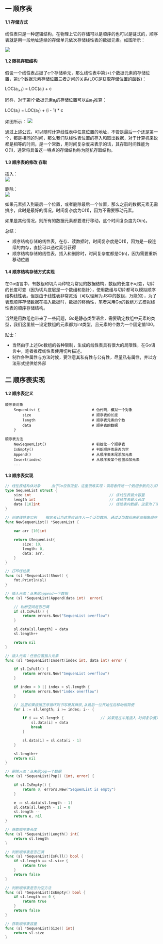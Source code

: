 ## 一 顺序表

#### 1.1 存储方式 

线性表只是一种逻辑结构，在物理上它的存储可以是顺序的也可以是链式的，顺序表就是用一段地址连续的存储单元依次存储线性表的数据元素。如图所示：  

![](../images/structure/sequenlist-1.png)

#### 1.2 随机存取结构

假设一个线性表占据了c个存储单元，那么线性表中第`i+1`个数据元素的存储位置，第`i`个数据元素存储位置三者之间的关系(LOC是获取存储位置的函数)：  

LOC(a<sub>i+1</sub>) = LOC(a<sub>i</sub>) + c  

同样，对于第i个数据元素a<sub>i</sub>的存储位置可以由a<sub>1</sub>推算：  

LOC(a<sub>i</sub>) = LOC(a<sub>1</sub>) + (i - 1) * c   

如图所示：
![](../images/structure/sequenlist-2.png)  

通过上述公式，可以随时计算线性表中任意位置的地址，不管是最后一个还是第一个，都是相同的时间，那么我们队线性表位置的存入和取出数据，对于计算机来说都是相等的时间，是一个常数，用时间复杂度来表示的话，其存取时间性能为O(1)，通常将具备这一特点的存储结构称为随机存取结构。  

#### 1.3 顺序表的修改 存取 

插入：  
![](../images/structure/sequenlist-3.png)   

删除：  
![](../images/structure/sequenlist-4.png)   

如果元素插入到最后一个位置，或者删除最后一个位置，那么之前的数据元素无需排序，此时是最好的情况，时间复杂度为O(1)，因为不需要移动元素。  

如果是其他情况，则所有的数据元素都要进行移动，这个时间复杂度为O(n)。  

总结：
- 顺序结构存储的线性表，在存、读数据时，时间复杂度是O(1)，因为是一段连续的内存，直接可以通过索引获得
- 顺序结构存储的线性表，插入和删除时，时间复杂度都是O(n)，因为需要重新移动位置

#### 1.4 顺序结构存储方式实现

在Go语言中，有数组和切片两种较为常见的数据结构，数组的长度不可变，切片的长度可变（因为切片底层是一个数组和指针），使用数组与切片都可以模拟顺序结构线性表。但是由于线性表非常灵活（可以理解为JS中的数组，万能的），为了表现顺序存储数据在插入数据时，数据的移动性，笔者采用Go的数组方式模拟线性表的顺序存储结构。  

当然是用数组也带来了一些问题，Go是静态类型语言，需要确定数组中元素的类型，我们这里统一设定数组的元素都为int类型，且元素的个数为一个固定值100。  

贴士：
- 当然由于上述Go数组的各种限制，生成的线性表具有很大的局限性，在Go语言中，笔者推荐线性表使用切片描述。  
- 制作各种属性与方法时候，要注意其私有性与公有性，尽量私有属性，并以方法形式提供给外部


## 二 顺序表实现

#### 1.2 顺序表定义

```
顺序表对象  
    SequenList {                        # 伪代码，模拟一个对象
        size                            # 顺序表的长度
        length                          # 顺序表元素的个数
        data                            # 顺序表的数据
    }

顺序表方法    
    NewSequenList()            			# 初始化一个顺序表
    IsEmpty()            				# 判断顺序表是否为空
	Append()							# 从顺序表末尾添加元素
	Insert(index)						# 从顺序表某个位置添加元素
    ...
```

#### 1.3 顺序表实现

```go
// 线性表结构体对象		由于Go没有泛型，这里很难实现：调用者传递一个数组参数的方式New一个SequenList，只能定死如下一个整型数组
type SequenList struct {
	size int									// 该线性表最大容量
	length int									// 该线性表最大长度
	data [10]int								// 线性表内数据，这里为了演示默认设置为10长度的int数组，所有元素默认为0(Go的0值机制)
}

// 创建线性表实例    按笔者认为这里应该传入一个泛型数组，通过泛型数组来更高抽象顺序表	
func NewSequenList() *SequenList {
	
	var arr [10]int

	return &SequenList{
		size: 10,
		length: 0,
		data: arr,
	}
}

// 打印线性表
func (sl *SequenList)Show() {
	fmt.Println(sl)
}

// 插入元素：从末尾append一个数据
func (sl *SequenList)Append(data int)  error{

	// 判断空间是否已满
	if sl.IsFull() {
		return errors.New("SequenList overflow")
	}

	sl.data[sl.length] = data
	sl.length++

	return nil
}

// 插入元素：任意位置插入元素
func (sl *SequenList)Insert(index int, data int) error {

	if sl.IsFull() {
		return errors.New("SequenList overflow")
	}

	if index < 0 || index > sl.length {
		return errors.New("index overflow")
	}

	// 这里如果按照正序循环则书写极其麻烦,从最后一位开始往后移动很简便
	for i := sl.length; i >= index; i-- {	

		if i == sl.length {					// 如果是在末尾插入 时间复杂度为O(1)
			sl.data[i] = data
			break
		}

		sl.data[i] = sl.data[i - 1]
	}

	sl.length++
	return nil
}

// 删除元素：从末尾pop一个数据
func (sl *SequenList)Pop() (int, error) {

	if sl.IsEmpty() {
		return 0, errors.New("SequenList is empty")
	}

	e := sl.data[sl.length - 1]
	sl.data[sl.length - 1] = 0
	sl.length --
	return e, nil
}

// 获取顺序表长度
func (sl *SequenList)Length() int{
	return sl.length
}

// 判断顺序表是否已满
func (sl *SequenList)IsFull() bool {
	if sl.length == sl.size {
		return true
	}
	return false
}

// 判断顺序表是否为空方法
func (sl *SequenList)IsEmpty() bool {
	if sl.length == 0 {
		return true
	}
	return false
}

// 获取顺序表容量
func (sl *SequenList)Size() int{
	return sl.size
}

```



